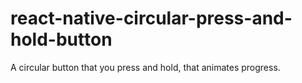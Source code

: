 # react-native-circular-press-and-hold-button
A circular button that you press and hold, that animates progress.
